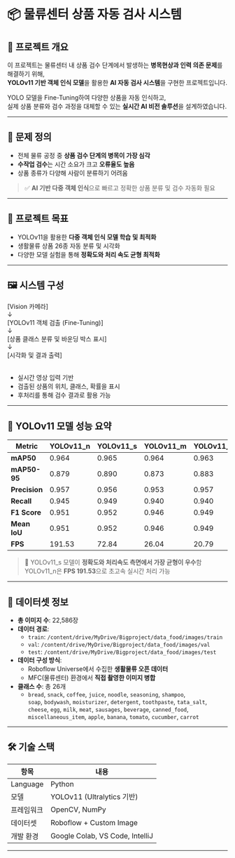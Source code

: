 # 📦 물류센터 상품 자동 검사 시스템

## 📌 프로젝트 개요

이 프로젝트는 물류센터 내 상품 검수 단계에서 발생하는 **병목현상과 인력 의존 문제**를 해결하기 위해,  
**YOLOv11 기반 객체 인식 모델**을 활용한 **AI 자동 검사 시스템**을 구현한 프로젝트입니다.

YOLO 모델을 Fine-Tuning하여 다양한 상품을 자동 인식하고,  
실제 상품 분류와 검수 과정을 대체할 수 있는 **실시간 AI 비전 솔루션**을 설계하였습니다.

---

## 🧠 문제 정의

- 전체 물류 공정 중 **상품 검수 단계의 병목이 가장 심각**
- **수작업 검수**는 시간 소요가 크고 **오류율도 높음**
- 상품 종류가 다양해 사람이 분류하기 어려움

> ✅ **AI 기반 다중 객체 인식**으로 빠르고 정확한 상품 분류 및 검수 자동화 필요

---

## 🎯 프로젝트 목표

- YOLOv11을 활용한 **다중 객체 인식 모델 학습 및 최적화**
- 생활물류 상품 26종 자동 분류 및 시각화
- 다양한 모델 실험을 통해 **정확도와 처리 속도 균형 최적화**

---

## 🖼️ 시스템 구성

[Vision 카메라]<br>
↓<br>
[YOLOv11 객체 검출 (Fine-Tuning)]<br>
↓<br>
[상품 클래스 분류 및 바운딩 박스 표시]<br>
↓<br>
[시각화 및 결과 출력]<br>
<br>

- 실시간 영상 입력 기반
- 검출된 상품의 위치, 클래스, 확률을 표시
- 후처리를 통해 검수 결과로 활용 가능

---

## 🧪 YOLOv11 모델 성능 요약

| Metric        | YOLOv11_n | YOLOv11_s | YOLOv11_m | YOLOv11_l |
|---------------|------------|------------|------------|------------|
| **mAP50**     | 0.964      | 0.965      | 0.964      | 0.963      |
| **mAP50-95**  | 0.879      | 0.890      | 0.873      | 0.883      |
| **Precision** | 0.957      | 0.956      | 0.953      | 0.957      |
| **Recall**    | 0.945      | 0.949      | 0.940      | 0.940      |
| **F1 Score**  | 0.951      | 0.952      | 0.946      | 0.949      |
| **Mean IoU**  | 0.951      | 0.952      | 0.946      | 0.949      |
| **FPS**       | 191.53     | 72.84      | 26.04      | 20.79      |

> 📌 YOLOv11_s 모델이 **정확도와 처리속도 측면에서 가장 균형이 우수**함  
> YOLOv11_n은 **FPS 191.53**으로 초고속 실시간 처리 가능

---

## 📁 데이터셋 정보

- **총 이미지 수**: 22,586장
- **데이터 경로**:
  - `train`: `/content/drive/MyDrive/Bigproject/data_food/images/train`
  - `val`: `/content/drive/MyDrive/Bigproject/data_food/images/val`
  - `test`: `/content/drive/MyDrive/Bigproject/data_food/images/test`
- **데이터 구성 방식**:
  - Roboflow Universe에서 수집한 **생활물류 오픈 데이터**
  - MFC(물류센터) 환경에서 **직접 촬영한 이미지 병합**
- **클래스 수**: 총 26개  
  - `bread`, `snack`, `coffee`, `juice`, `noodle`, `seasoning`, `shampoo`,  
    `soap`, `bodywash`, `moisturizer`, `detergent`, `toothpaste`, `tata_salt`,  
    `cheese`, `egg`, `milk`, `meat`, `sausages`, `beverage`, `canned_food`,  
    `miscellaneous_item`, `apple`, `banana`, `tomato`, `cucumber`, `carrot`
---

## 🛠️ 기술 스택

| 항목       | 내용 |
|------------|------|
| Language   | Python |
| 모델       | YOLOv11 (Ultralytics 기반) |
| 프레임워크 | OpenCV, NumPy |
| 데이터셋   | Roboflow + Custom Image |
| 개발 환경  | Google Colab, VS Code, IntelliJ |

---
<!--
## ▶️ 실행 방법

```bash
# 1. 필수 패키지 설치
pip install ultralytics opencv-python numpy

# 2. 모델 학습
yolo task=detect mode=train model=yolov8n.pt data=data.yaml epochs=50 imgsz=640

# 3. 상품 검출 실행
yolo task=detect mode=predict model=best.pt source=./test_images

- YOLOv11 기반 Fine-Tuning 모델 정확도 **95% 이상**
- 다중 상품 실시간 검출 성공
- **MFC(물류 풀필먼트 센터)** 적용 가능성 입증
- 검수 자동화로 **병목 해소 및 인건비 절감** 기대

---
-->
